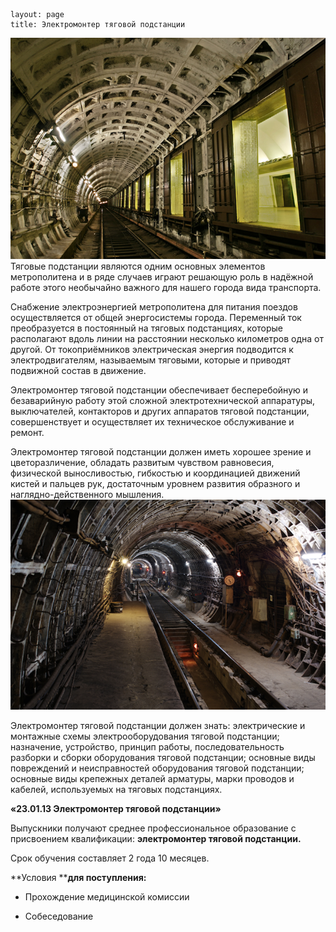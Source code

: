```
layout: page
title: Электромонтер тяговой подстанции
```

[![этп1](/images/этп1.png)](/images/этп1.png)Тяговые подстанции являются одним основных элементов метрополитена и в ряде случаев играют решающую роль в надёжной работе этого необычайно важного для нашего города вида транспорта.

Снабжение электроэнергией метрополитена для питания поездов осуществляется от общей энергосистемы города. Переменный ток преобразуется в постоянный на тяговых подстанциях, которые располагают вдоль линии на расстоянии несколько километров одна от другой. От токоприёмников электрическая энергия подводится к электродвигателям, называемым тяговыми, которые и приводят подвижной состав в движение.

Электромонтер тяговой подстанции обеспечивает бесперебойную и безаварийную работу этой сложной электротехнической аппаратуры, выключателей, контакторов и других аппаратов тяговой подстанции, совершенствует и осуществляет их техническое обслуживание и ремонт.

Электромонтер тяговой подстанции должен иметь хорошее зрение и цветоразличение, обладать развитым чувством равновесия, физической выносливостью, гибкостью и координацией движений кистей и пальцев рук, достаточным уровнем развития образного и наглядно-действенного мышления.![этп2](/images/этп2.png)

Электромонтер тяговой подстанции должен знать: электрические и монтажные схемы электрооборудования тяговой подстанции; назначение, устройство, принцип работы, последовательность разборки и сборки оборудования тяговой подстанции; основные виды повреждений и неисправностей оборудования тяговой подстанции; основные виды крепежных деталей арматуры, марки проводов и кабелей, используемых на тяговых подстанциях.

**«23.01.13 Электромонтер тяговой подстанции»**

Выпускники получают среднее профессиональное образование с присвоением квалификации: **электромонтер тяговой подстанции.**

Срок обучения составляет 2 года 10 месяцев.

**Условия ****для поступления:**

-	Прохождение медицинской комиссии 

-	Собеседование
